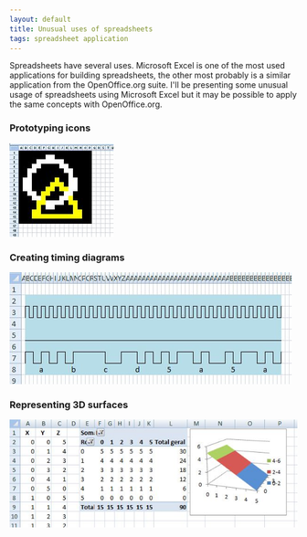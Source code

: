 ```yaml
---
layout: default
title: Unusual uses of spreadsheets
tags: spreadsheet application
---
```


Spreadsheets have several uses. Microsoft Excel is one of the most used applications for building spreadsheets, the other most probably is a similar application from the OpenOffice.org suite. I'll be presenting some unusual usage of spreadsheets using Microsoft Excel but it may be possible to apply the same concepts with OpenOffice.org.

### Prototyping icons

![Icon editor](/assets/img/excel-icon-editor.jpg)

### Creating timing diagrams

![Timing Diagram](/assets/img/excel-timing-diagram.jpg)

### Representing 3D surfaces

![3D Surface](/assets/img/excel-3d-surface-viewer.jpg)
